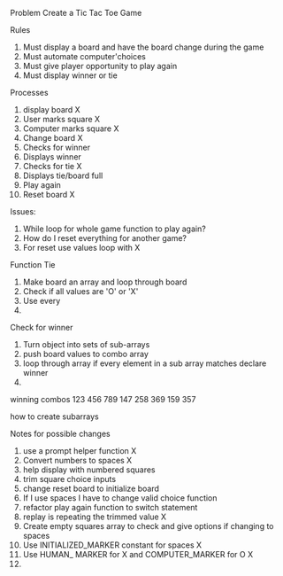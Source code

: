 Problem Create a Tic Tac Toe Game

Rules
1. Must display a board and have the board change during the game
2. Must automate computer'choices
3. Must give player opportunity to play again
4. Must display winner or tie

Processes
1. display board X
2. User marks square X
3. Computer marks square X
4. Change board X
4. Checks for winner
5. Displays winner
6. Checks for tie X
6. Displays tie/board full 
7. Play again
8. Reset board X


Issues:
1. While loop for whole game function to play again?
2. How do I reset everything for another game?
3. For reset use values loop with X


Function Tie
1. Make board an array and loop through board
2. Check if all values are 'O' or 'X'
3. Use every
4. 

Check for winner
1. Turn object into sets of sub-arrays
2. push board values to combo array
3. loop through array if every element in a sub array matches declare winner
3. 
winning combos
123
456
789
147
258
369
159
357

how to create subarrays

Notes for possible changes
1. use a prompt helper function X
2. Convert numbers to spaces X
3. help display with numbered squares
4. trim square choice inputs
5. change reset board to initialize board
6. If I use spaces I have to change valid choice function 
7. refactor play again function to switch statement
8. replay is repeating the trimmed value X
9. Create empty squares array to check and give options if changing to spaces
10. Use INITIALIZED_MARKER constant for spaces X
11. Use HUMAN_ MARKER for X and COMPUTER_MARKER for O X
12. 

